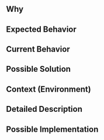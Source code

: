 # <!-- Name your feature -->

## Why
<!-- Tell us why is this feature needed -->
<!-- What it will try to solve -->

## Expected Behavior
<!--- Tell us what should happen -->

## Current Behavior
<!--- Tell us what happens instead of the expected behavior -->

## Possible Solution
<!--- Suggest possible solutions or solution to this -->

## Context (Environment)
<!--- How has this feature will affected you? What are you trying to accomplish? -->
<!--- Providing context helps us come up with a solution that is most useful in the real world -->

<!-- Specify runtime environment where this feature is needed (if appropriate) -->

## Detailed Description
<!--- Provide a detailed description of the change or addition you are proposing -->

## Possible Implementation
<!--- Not obligatory, but suggest an idea for implementing addition or change -->
